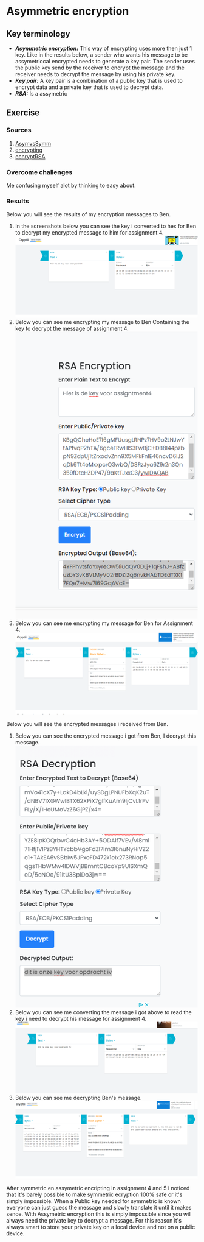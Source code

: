 # Asymmetric encryption


## Key terminology
- ***Asymmetric encryption:*** This way of encrypting uses more then just 1 key. Like in the results below, a sender who wants his message to be assymetriccal encrypted needs to generate a key pair. The sender uses the public key send by the receiver to encrypt the message and the receiver needs to decrypt the message by using his private key.
- ***Key pair:*** A key pair is a combination of a public key that is used to encrypt data and a private key that is used to decrypt data.
- ***RSA:*** Is a assymetric 


## Exercise
### Sources
1. [AsymvsSymm](https://blog.mailfence.com/symmetric-vs-asymmetric-encryption/#:~:text=Symmetric%20encryption%20uses%20a%20private,her%20private%20key%20to%20decrypt.)
2. [encrypting](https://cryptii.com/)
3. [ecnryptRSA](https://www.devglan.com/online-tools/rsa-encryption-decryption)



### Overcome challenges
Me confusing myself alot by thinking to easy about.


### Results
Below you will see the results of my encryption messages to Ben.
1. In the screenshots below you can see the key i converted to hex for Ben to decrypt my encrypted message to him for assignment 4.
![SS](../../00_includes/SEC-05/keyass4.png)
2. Below you can see me encrypting my message to Ben Containing the key to decrypt the message of assignment 4.
![SS](../../00_includes/SEC-05/encryptass5.png)
3. Below you can see me encrypting my message for Ben for Assignment 4.
![SS](../../00_includes/SEC-05/ass4%20crypt.png)


Below you will see the encrypted messages i received from Ben.
1. Below you can see the encrypted message i got from Ben, I decrypt this message.
![SS](../../00_includes/SEC-05/benskeymsg.png)
2. Below you can see me converting the message i got above to read the key i need to decrypt his message for assignment 4.
![SS](../../00_includes/SEC-05/benskeyforass4.png)
3. Below you can see me decrypting Ben's message.
![SS](../../00_includes/SEC-05/benmsg.png)

After symmetric en assymetric encripting in assignment 4 and 5 i noticed that it's barely possible to make symmetric ecryption 100% safe or it's simply impossible. When a Public key needed for symmetric is known everyone can just guess the message and slowly translate it until it makes sence. With Assymetric encryption this is simply impossible since you will always need the private key to decrypt a message. For this reason it's always smart to store your private key on a local device and not on a public device.